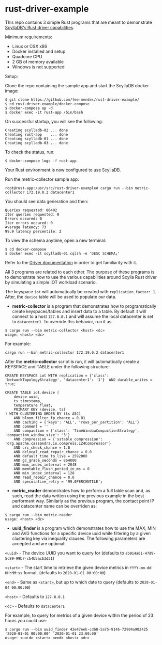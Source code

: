 # rust-driver-example

This repo contains 3 simple Rust programs that are meant to demonstrate [ScyllaDB's Rust driver capabilities](https://github.com/scylladb/scylla-rust-driver/).

Minimum requirements:
- Linux or OSX x86 
- Docker installed and setup
- Quadcore CPU
- 2 GB of memory available
- Windows is not supported

Setup: 

Clone the repo containing the sample app and start the ScyllaDB docker image:

```
$ git clone https://github.com/fee-mendes/rust-driver-example/
$ cd rust-driver-example/docker-compose
$ docker-compose up -d
$ docker exec -it rust-app /bin/bash
```

On successful startup, you will see the following:
```
Creating scylladb-02 ... done
Creating rust-app    ... done
Creating scylladb-01 ... done
Creating scylladb-03 ... done
```
To check the status, run:
```
$ docker-compose logs -f rust-app
```
Your Rust environment is now configured to use ScyllaDB. 

Run the metric-collector sample app:
```
root@rust-app:/usr/src/rust-driver-example# cargo run --bin metric-collector 172.19.0.2 datacenter1
```
You should see data generation and then:
```
Queries requested: 86402
Iter queries requested: 0
Errors occured: 0
Iter errors occured: 0
Average latency: 73
99.9 latency percentile: 2
```
To view the schema anytime, open a new terminal:
```
$ cd docker-compose
$ docker exec -it scylladb-01 cqlsh -e 'DESC SCHEMA;'
```

Refer to the [Driver documentation](https://cvybhu.github.io/scyllabook/index.html) in order to get familiarity with it.

All 3 programs are related to each other. The purpose of these programs is to demonstrate how to use the various capabilities around Scylla Rust driver by simulating a simple IOT workload scenario.

The keyspace `iot` will automatically be created with `replication_factor: 1`. After, the `device` table will be used to populate our data.

- **metric-collector** is a program that demonstrates how to programatically create keyspaces/tables and insert data to a table. By default it will connect to a host `127.0.0.1` and will assume the local datacenter is set to `datacenter1`. To override this behavior, run it as: 

```shell
$ cargo run --bin metric-collector <host> <dc> 
usage: <host> <dc> 
```

For example:
```
cargo run --bin metric-collector 172.19.0.2 datacenter1
```

After the **metric-collector** script is run, it will automatically create a KEYSPACE and TABLE under the following structure:

```
CREATE KEYSPACE iot WITH replication = {'class': 'NetworkTopologyStrategy', 'datacenter1': '1'}  AND durable_writes = true;

CREATE TABLE iot.device (
    device uuid,
    ts timestamp,
    temperature float,
    PRIMARY KEY (device, ts)
) WITH CLUSTERING ORDER BY (ts ASC)
    AND bloom_filter_fp_chance = 0.01
    AND caching = {'keys': 'ALL', 'rows_per_partition': 'ALL'}
    AND comment = ''
    AND compaction = {'class': 'TimeWindowCompactionStrategy', 'compaction_window_size': '3'}
    AND compression = {'sstable_compression': 'org.apache.cassandra.io.compress.LZ4Compressor'}
    AND crc_check_chance = 1.0
    AND dclocal_read_repair_chance = 0.0
    AND default_time_to_live = 2592000
    AND gc_grace_seconds = 864000
    AND max_index_interval = 2048
    AND memtable_flush_period_in_ms = 0
    AND min_index_interval = 128
    AND read_repair_chance = 0.0
    AND speculative_retry = '99.0PERCENTILE';
```

- **metric_reader** demonstrates how to perform a full table scan and, as such, read the data written using the previous example in the best performant way. Similarly as the previous program, the contact point IP and datacenter name can be overriden as:

```shell
$ cargo run --bin metric-reader
usage: <host> <dc>
```

- **uuid_finder** is a program which demonstrates how to use the MAX, MIN and AVG functions for a specific device uuid while filtering by a given clustering key via inequality clauses. The following parameters are accepted and are optional: 

`<uuid>`  - The device UUID you want to query for (defaults to `ab914a61-47d9-5c89-99b7-cb4b5acb3d31`)

`<start>` - The start time to retrieve the given device metrics in `YYYY-mm-dd HH:MM:ss` format. (defaults to `2020-01-01 00:00:00`)

`<end>`   - Same as `<start>`, but up to which date to query (defaults to `2020-01-04 00:00:00`)

`<host>`  - Defaults to `127.0.0.1`

`<dc>`    - Defaults to `datacenter1`

For example, to query for metrics of a given device within the period of 23 hours you could use:

```shell
$ cargo run --bin uuid_finder 42e47eeb-cd68-5a75-9146-72904a902425 '2020-01-01 00:00:00' '2020-01-01 23:00:00'
usage: <uuid> <start> <end> <host> <dc>
```
